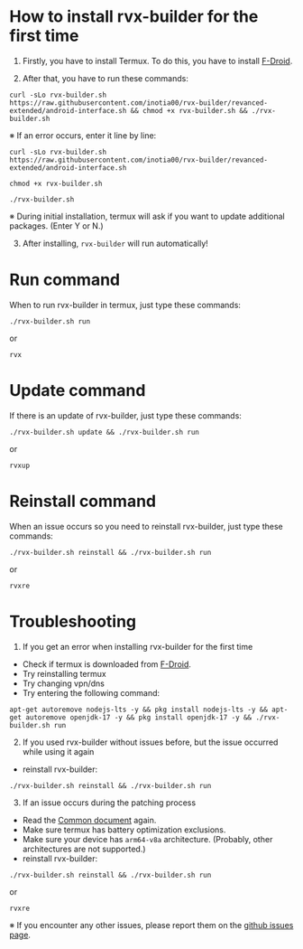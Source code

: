 How to install rvx-builder for the first time
==
1. Firstly, you have to install Termux. To do this, you have to install [F-Droid](https://f-droid.org/packages/com.termux/).

2. After that, you have to run these commands:

```
curl -sLo rvx-builder.sh https://raw.githubusercontent.com/inotia00/rvx-builder/revanced-extended/android-interface.sh && chmod +x rvx-builder.sh && ./rvx-builder.sh
```

※ If an error occurs, enter it line by line: 
```
curl -sLo rvx-builder.sh https://raw.githubusercontent.com/inotia00/rvx-builder/revanced-extended/android-interface.sh
```
```
chmod +x rvx-builder.sh
```
```
./rvx-builder.sh
```

※ During initial installation, termux will ask if you want to update additional packages. (Enter Y or N.)

3. After installing, `rvx-builder` will run automatically!

Run command
==
When to run rvx-builder in termux, just type these commands:
```
./rvx-builder.sh run
```
or
```
rvx
```

Update command
==
If there is an update of rvx-builder, just type these commands:
```
./rvx-builder.sh update && ./rvx-builder.sh run
```
or
```
rvxup
```

Reinstall command
==
When an issue occurs so you need to reinstall rvx-builder, just type these commands:
```
./rvx-builder.sh reinstall && ./rvx-builder.sh run
```
or
```
rvxre
```

Troubleshooting
==
1. If you get an error when installing rvx-builder for the first time
- Check if termux is downloaded from [F-Droid](https://f-droid.org/packages/com.termux/).
- Try reinstalling termux
- Try changing vpn/dns
- Try entering the following command:
```
apt-get autoremove nodejs-lts -y && pkg install nodejs-lts -y && apt-get autoremove openjdk-17 -y && pkg install openjdk-17 -y && ./rvx-builder.sh run
```

2. If you used rvx-builder without issues before, but the issue occurred while using it again
- reinstall rvx-builder:
```
./rvx-builder.sh reinstall && ./rvx-builder.sh run
```

3. If an issue occurs during the patching process
- Read the [Common document](https://github.com/inotia00/revanced-documentation/wiki/Before-start-(Prerequisites)#common) again.
- Make sure termux has battery optimization exclusions.
- Make sure your device has `arm64-v8a` architecture. (Probably, other architectures are not supported.)
- reinstall rvx-builder:
```
./rvx-builder.sh reinstall && ./rvx-builder.sh run
```
or
```
rvxre
```

※ If you encounter any other issues, please report them on the [github issues page](https://github.com/inotia00/rvx-builder/issues).
